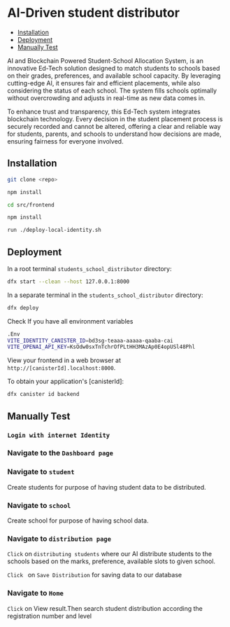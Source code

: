 # AI-Driven student distributor

- [Installation](#installation)
- [Deployment](#deployment)
- [Manually Test](#test)

AI and Blockchain Powered Student-School Allocation System, is an innovative Ed-Tech solution designed to match students to schools based on their grades, preferences, and available school capacity. By leveraging cutting-edge AI, it ensures fair and efficient placements, while also considering the status of each school. The system fills schools optimally without overcrowding and adjusts in real-time as new data comes in.

To enhance trust and transparency, this Ed-Tech system integrates blockchain technology. Every decision in the student placement process is securely recorded and cannot be altered, offering a clear and reliable way for students, parents, and schools to understand how decisions are made, ensuring fairness for everyone involved.

## Installation

```bash
git clone <repo>

npm install

```

```bash
cd src/frontend

npm install

run ./deploy-local-identity.sh
```

## Deployment

In a root terminal `students_school_distributor` directory:

```bash
dfx start --clean --host 127.0.0.1:8000
```

In a separate terminal in the `students_school_distributor` directory:

```bash
dfx deploy
```

Check If you have all environment variables

```bash
.Env
VITE_IDENTITY_CANISTER_ID=bd3sg-teaaa-aaaaa-qaaba-cai
VITE_OPENAI_API_KEY=KsOdw0sxTnTchrOfPLtHH3MAzAp0E4opUSl48Phl
```

View your frontend in a web browser at `http://[canisterId].localhost:8000`.

To obtain your application's [canisterId]:

```bash
dfx canister id backend
```

## Manually Test

### `Login with internet Identity`

### Navigate to the `Dashboard page`

### Navigate to `student`

Create students for purpose of having student data to be distributed.

### Navigate to `school`

Create school for purpose of having school data.

### Navigate to `distribution page `

`Click` on `distributing students` where our AI distribute students to the schools based on the marks, preference, available slots to given school.

`Click ` on `Save Distribution` for saving data to our database

### Navigate to `Home`

`Click` on View result.Then search student distribution according the registration number and level
